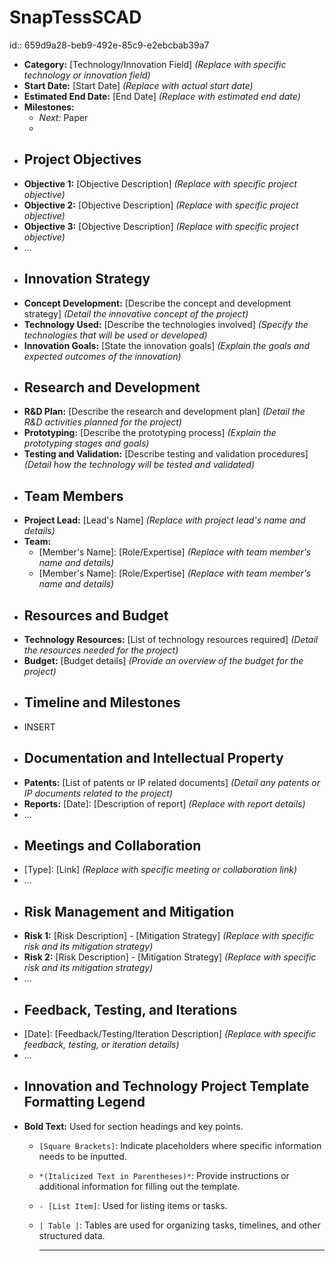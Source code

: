# SnapTessSCAD
id:: 659d9a28-beb9-492e-85c9-e2ebcbab39a7
- **Category:** [Technology/Innovation Field] *(Replace with specific technology or innovation field)*
- **Start Date:** [Start Date] *(Replace with actual start date)*
- **Estimated End Date:** [End Date] *(Replace with estimated end date)*
- **Milestones:**
	- *Next:* Paper
	-
- ## Project Objectives
- **Objective 1:** [Objective Description] *(Replace with specific project objective)*
- **Objective 2:** [Objective Description] *(Replace with specific project objective)*
- **Objective 3:** [Objective Description] *(Replace with specific project objective)*
- ...
- ## Innovation Strategy
- **Concept Development:** [Describe the concept and development strategy] *(Detail the innovative concept of the project)*
- **Technology Used:** [Describe the technologies involved] *(Specify the technologies that will be used or developed)*
- **Innovation Goals:** [State the innovation goals] *(Explain the goals and expected outcomes of the innovation)*
- ## Research and Development
- **R&D Plan:** [Describe the research and development plan] *(Detail the R&D activities planned for the project)*
- **Prototyping:** [Describe the prototyping process] *(Explain the prototyping stages and goals)*
- **Testing and Validation:** [Describe testing and validation procedures] *(Detail how the technology will be tested and validated)*
- ## Team Members
- **Project Lead:** [Lead's Name] *(Replace with project lead's name and details)*
- **Team:**
	- [Member's Name]: [Role/Expertise] *(Replace with team member's name and details)*
	- [Member's Name]: [Role/Expertise] *(Replace with team member's name and details)*
- ## Resources and Budget
- **Technology Resources:** [List of technology resources required] *(Detail the resources needed for the project)*
- **Budget:** [Budget details] *(Provide an overview of the budget for the project)*
- ## Timeline and Milestones
- INSERT
- ## Documentation and Intellectual Property
- **Patents:** [List of patents or IP related documents] *(Detail any patents or IP documents related to the project)*
- **Reports:** [Date]: [Description of report] *(Replace with report details)*
- ...
- ## Meetings and Collaboration
- [Type]: [Link] *(Replace with specific meeting or collaboration link)*
- ...
- ## Risk Management and Mitigation
- **Risk 1:** [Risk Description] - [Mitigation Strategy] *(Replace with specific risk and its mitigation strategy)*
- **Risk 2:** [Risk Description] - [Mitigation Strategy] *(Replace with specific risk and its mitigation strategy)*
- ...
- ## Feedback, Testing, and Iterations
- [Date]: [Feedback/Testing/Iteration Description] *(Replace with specific feedback, testing, or iteration details)*
- ...
- ## Innovation and Technology Project Template Formatting Legend
- **Bold Text:** Used for section headings and key points.
	- `[Square Brackets]`: Indicate placeholders where specific information needs to be inputted.
	- `*(Italicized Text in Parentheses)*`: Provide instructions or additional information for filling out the template.
	- `- [List Item]`: Used for listing items or tasks.
	- `| Table |`: Tables are used for organizing tasks, timelines, and other structured data.
	  
	  ---